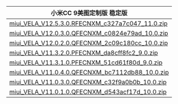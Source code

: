 | 小米CC 9美图定制版  稳定版    |
| ---- |
| [miui_VELA_V12.5.3.0.RFECNXM_c327a7c047_11.0.zip](https://hugeota.d.miui.com/V12.5.3.0.RFECNXM/miui_VELA_V12.5.3.0.RFECNXM_c327a7c047_11.0.zip)    |
| [miui_VELA_V12.0.3.0.QFECNXM_c0824e79ad_10.0.zip](https://hugeota.d.miui.com/V12.0.3.0.QFECNXM/miui_VELA_V12.0.3.0.QFECNXM_c0824e79ad_10.0.zip)    |
| [miui_VELA_V12.0.2.0.QFECNXM_2c09c180cc_10.0.zip](https://hugeota.d.miui.com/V12.0.2.0.QFECNXM/miui_VELA_V12.0.2.0.QFECNXM_2c09c180cc_10.0.zip)    |
| [miui_VELA_V11.3.2.0.PFECNXM_da8cff8fc2_9.0.zip](https://hugeota.d.miui.com/V11.3.2.0.PFECNXM/miui_VELA_V11.3.2.0.PFECNXM_da8cff8fc2_9.0.zip)    |
| [miui_VELA_V11.3.1.0.PFECNXM_51cd61f80d_9.0.zip](https://hugeota.d.miui.com/V11.3.1.0.PFECNXM/miui_VELA_V11.3.1.0.PFECNXM_51cd61f80d_9.0.zip)    |
| [miui_VELA_V11.0.4.0.QFECNXM_bc7112db88_10.0.zip](https://hugeota.d.miui.com/V11.0.4.0.QFECNXM/miui_VELA_V11.0.4.0.QFECNXM_bc7112db88_10.0.zip)    |
| [miui_VELA_V11.0.3.0.QFECNXM_c32f9a0b0b_10.0.zip](https://hugeota.d.miui.com/V11.0.3.0.QFECNXM/miui_VELA_V11.0.3.0.QFECNXM_c32f9a0b0b_10.0.zip)    |
| [miui_VELA_V11.0.1.0.QFECNXM_d543acf17d_10.0.zip](https://hugeota.d.miui.com/V11.0.1.0.QFECNXM/miui_VELA_V11.0.1.0.QFECNXM_d543acf17d_10.0.zip)    |
